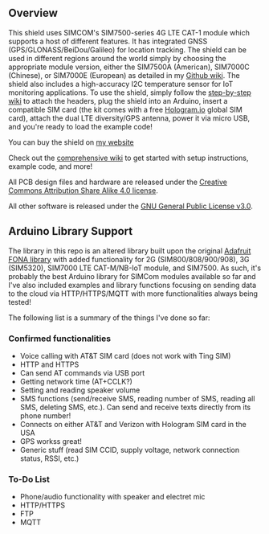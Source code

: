 ## Overview
This shield uses SIMCOM's SIM7500-series 4G LTE CAT-1 module which supports a host of different features. It has integrated GNSS (GPS/GLONASS/BeiDou/Galileo) for location tracking. The shield can be used in different regions around the world simply by choosing the appropriate module version, either the SIM7500A (American), SIM7000C (Chinese), or SIM7000E (European) as detailed in my [Github wiki](https://github.com/botletics/SIM7000-LTE-Shield/wiki/Board-Versions). The shield also includes a high-accuracy I2C temperature sensor for IoT monitoring applications. To use the shield, simply follow the [step-by-step wiki](https://github.com/botletics/SIM7000-LTE-Shield/wiki) to attach the headers, plug the shield into an Arduino, insert a compatible SIM card (the kit comes with a free [Hologram.io](https://hologram.io/) global SIM card), attach the dual LTE diversity/GPS antenna, power it via micro USB, and you're ready to load the example code!

You can buy the shield on [my website](https://www.botletics.com/products/sim7500-shield)

Check out the [comprehensive wiki]() to get started with setup instructions, example code, and more!

All PCB design files and hardware are released under the [Creative Commons Attribution Share Alike 4.0 license](https://choosealicense.com/licenses/cc-by-sa-4.0/).

All other software is released under the [GNU General Public License v3.0](https://choosealicense.com/licenses/gpl-3.0/).

## Arduino Library Support
The library in this repo is an altered library built upon the original [Adafruit FONA library](https://github.com/adafruit/Adafruit_FONA) with added functionality for 2G (SIM800/808/900/908), 3G (SIM5320), SIM7000 LTE CAT-M/NB-IoT module, and SIM7500. As such, it's probably the best Arduino library for SIMCom modules available so far and I've also included examples and library functions focusing on sending data to the cloud via HTTP/HTTPS/MQTT with more functionalities always being tested!

The following list is a summary of the things I've done so far:

### Confirmed functionalities
- Voice calling with AT&T SIM card (does not work with Ting SIM)
- HTTP and HTTPS
- Can send AT commands via USB port
- Getting network time (AT+CCLK?)
- Setting and reading speaker volume
- SMS functions (send/receive SMS, reading number of SMS, reading all SMS, deleting SMS, etc.). Can send and receive texts directly from its phone number!
- Connects on either AT&T and Verizon with Hologram SIM card in the USA
- GPS workss great!
- Generic stuff (read SIM CCID, supply voltage, network connection status, RSSI, etc.)

### To-Do List
- Phone/audio functionality with speaker and electret mic
- HTTP/HTTPS
- FTP
- MQTT
